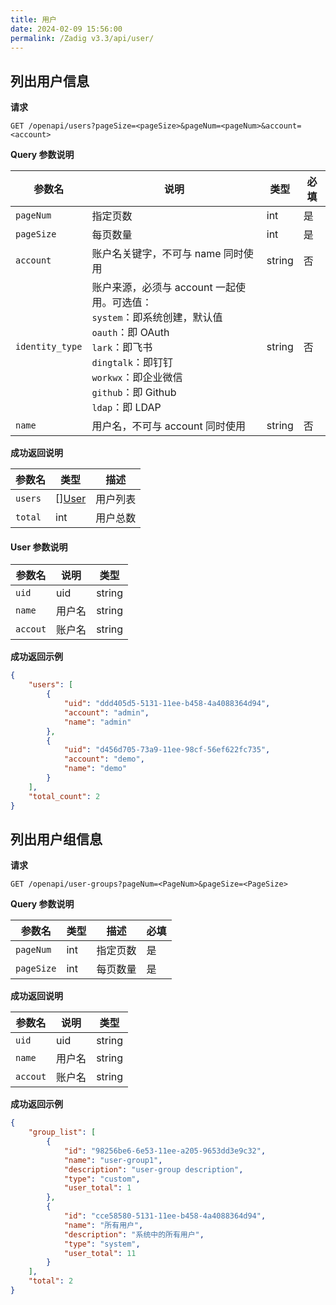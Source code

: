 ```yaml
---
title: 用户
date: 2024-02-09 15:56:00
permalink: /Zadig v3.3/api/user/
---
```


## 列出用户信息

**请求**

```
GET /openapi/users?pageSize=<pageSize>&pageNum=<pageNum>&account=<account>
```

**Query 参数说明**

| 参数名          | 说明                                                                                                                                                                                               | 类型   | 必填 |
| --------------- | -------------------------------------------------------------------------------------------------------------------------------------------------------------------------------------------------- | ------ | ---- |
| `pageNum`       | 指定页数                                                                                                                                                                                           | int    | 是   |
| `pageSize`      | 每页数量                                                                                                                                                                                           | int    | 是   |
| `account`       | 账户名关键字，不可与 name 同时使用                                                                                                                                                                 | string | 否   |
| `identity_type` | 账户来源，必须与 account 一起使用。可选值：<br>`system`：即系统创建，默认值<br>`oauth`：即 OAuth<br>`lark`：即飞书<br>`dingtalk`：即钉钉<br>`workwx`：即企业微信<br>`github`：即 Github<br>`ldap`：即 LDAP | string | 否   |
| `name`          | 用户名，不可与 account 同时使用                                                                                                                                                                    | string | 否   |

**成功返回说明**

| 参数名  | 类型              | 描述     |
| ------- | ----------------- | -------- |
| `users` | [][User](#user-1) | 用户列表 |
| `total` | int               | 用户总数 |

<h4 id="user-1">User 参数说明</h4>

| 参数名   | 说明   | 类型   |
| -------- | ------ | ------ |
| `uid`    | uid    | string |
| `name`   | 用户名 | string |
| `accout` | 账户名 | string |

**成功返回示例**

```json
{
    "users": [
        {
            "uid": "ddd405d5-5131-11ee-b458-4a4088364d94",
            "account": "admin",
            "name": "admin"
        },
        {
            "uid": "d456d705-73a9-11ee-98cf-56ef622fc735",
            "account": "demo",
            "name": "demo"
        }
    ],
    "total_count": 2
}
```

## 列出用户组信息

**请求**

```
GET /openapi/user-groups?pageNum=<PageNum>&pageSize=<PageSize>
```

**Query 参数说明**

| 参数名     | 类型 | 描述     | 必填 |
| ---------- | ---- | -------- | ---- |
| `pageNum`  | int  | 指定页数 | 是   |
| `pageSize` | int  | 每页数量 | 是   |


**成功返回说明**

| 参数名   | 说明   | 类型   |
| -------- | ------ | ------ |
| `uid`    | uid    | string |
| `name`   | 用户名 | string |
| `accout` | 账户名 | string |

**成功返回示例**

```json
{
    "group_list": [
        {
            "id": "98256be6-6e53-11ee-a205-9653dd3e9c32",
            "name": "user-group1",
            "description": "user-group description",
            "type": "custom",
            "user_total": 1
        },
        {
            "id": "cce58580-5131-11ee-b458-4a4088364d94",
            "name": "所有用户",
            "description": "系统中的所有用户",
            "type": "system",
            "user_total": 11
        }
    ],
    "total": 2
}
```


